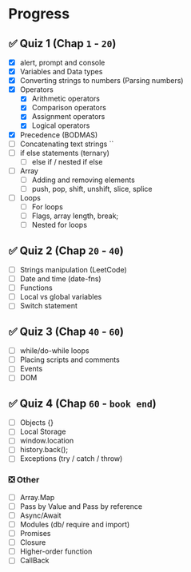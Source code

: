 # Progress

## ✅ Quiz 1 (Chap `1` - `20`)

- [x] alert, prompt and console
- [x] Variables and Data types
- [x] Converting strings to numbers (Parsing numbers)
- [x] Operators
  - [x] Arithmetic operators
  - [x] Comparison operators
  - [x] Assignment operators
  - [x] Logical operators
- [x] Precedence (BODMAS)
- [ ] Concatenating text strings ``
- [ ] if else statements (ternary)
  - [ ] else if / nested if else
- [ ] Array
  - [ ] Adding and removing elements
  - [ ] push, pop, shift, unshift, slice, splice
- [ ] Loops
  - [ ] For loops
  - [ ] Flags, array length, break;
  - [ ] Nested for loops

## ✅ Quiz 2 (Chap `20` - `40`)

- [ ] Strings manipulation (LeetCode)
- [ ] Date and time (date-fns)
- [ ] Functions
- [ ] Local vs global variables
- [ ] Switch statement

## ✅ Quiz 3 (Chap `40` - `60`)

- [ ] while/do-while loops
- [ ] Placing scripts and comments
- [ ] Events
- [ ] DOM

## ✅ Quiz 4 (Chap `60` - `book end`)

- [ ] Objects {}
- [ ] Local Storage
- [ ] window.location
- [ ] history.back();
- [ ] Exceptions (try / catch / throw)

### ❎ Other

- [ ] Array.Map
- [ ] Pass by Value and Pass by reference
- [ ] Async/Await
- [ ] Modules (db/ require and import)
- [ ] Promises
- [ ] Closure
- [ ] Higher-order function
- [ ] CallBack
